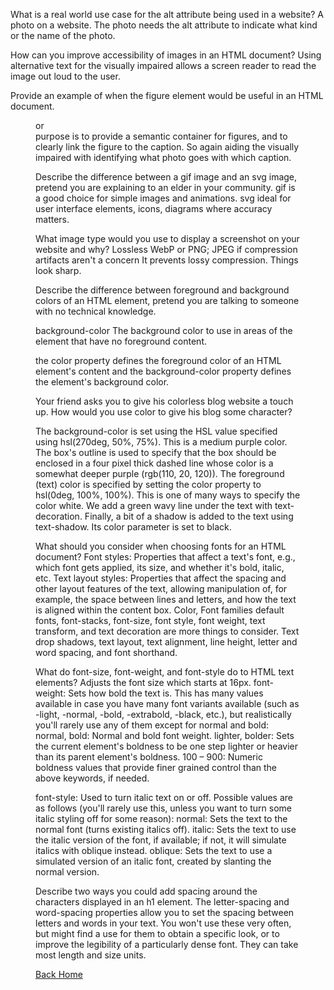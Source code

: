 What is a real world use case for the alt attribute being used in a website?
A photo on a website. The photo needs the alt attribute to indicate what kind or the name of the photo.

How can you improve accessibility of images in an HTML document?
Using alternative text for the visually impaired allows a screen reader to read the image out loud to the user.

Provide an example of when the figure element would be useful in an HTML document.
<figure> or <figcaption> purpose is to provide a semantic container for figures, and to clearly link the figure to the caption. So again aiding the visually impaired with identifying what photo goes with which caption.

Describe the difference between a gif image and an svg image, pretend you are explaining to an elder in your community.
gif is a good choice for simple images and animations.
svg ideal for user interface elements, icons, diagrams where accuracy matters.

What image type would you use to display a screenshot on your website and why?
Lossless WebP or PNG;
JPEG if compression artifacts aren't a concern
It prevents lossy compression. Things look sharp.

Describe the difference between foreground and background colors of an HTML element, pretend you are talking to someone with no technical knowledge.

background-color
The background color to use in areas of the element that have no foreground content.

 the color property defines the foreground color of an HTML element's content and the background-color property defines the element's background color.

 Your friend asks you to give his colorless blog website a touch up. How would you use color to give his blog some character?

The background-color is set using the HSL value specified using hsl(270deg, 50%, 75%). This is a medium purple color.
The box's outline is used to specify that the box should be enclosed in a four pixel thick dashed line whose color is a somewhat deeper purple (rgb(110, 20, 120)).
The foreground (text) color is specified by setting the color property to hsl(0deg, 100%, 100%). This is one of many ways to specify the color white.
We add a green wavy line under the text with text-decoration.
Finally, a bit of a shadow is added to the text using text-shadow. Its color parameter is set to black.

What should you consider when choosing fonts for an HTML document?
Font styles: Properties that affect a text's font, e.g., which font gets applied, its size, and whether it's bold, italic, etc.
Text layout styles: Properties that affect the spacing and other layout features of the text, allowing manipulation of, for example, the space between lines and letters, and how the text is aligned within the content box.
Color, Font families default fonts, font-stacks, font-size, font style, font weight, text transform, and text decoration are more things to consider. Text drop shadows, text layout, text alignment, line height, letter and word spacing, and font shorthand.

What do font-size, font-weight, and font-style do to HTML text elements?
Adjusts the font size which starts at 16px. 
font-weight: Sets how bold the text is. This has many values available in case you have many font variants available (such as -light, -normal, -bold, -extrabold, -black, etc.), but realistically you'll rarely use any of them except for normal and bold:
normal, bold: Normal and bold font weight.
lighter, bolder: Sets the current element's boldness to be one step lighter or heavier than its parent element's boldness.
100 – 900: Numeric boldness values that provide finer grained control than the above keywords, if needed.

font-style: Used to turn italic text on or off. Possible values are as follows (you'll rarely use this, unless you want to turn some italic styling off for some reason):
normal: Sets the text to the normal font (turns existing italics off).
italic: Sets the text to use the italic version of the font, if available; if not, it will simulate italics with oblique instead.
oblique: Sets the text to use a simulated version of an italic font, created by slanting the normal version.


Describe two ways you could add spacing around the characters displayed in an h1 element.
The letter-spacing and word-spacing properties allow you to set the spacing between letters and words in your text. You won't use these very often, but might find a use for them to obtain a specific look, or to improve the legibility of a particularly dense font. They can take most length and size units.

[Back Home](../reading-notes/README.md)